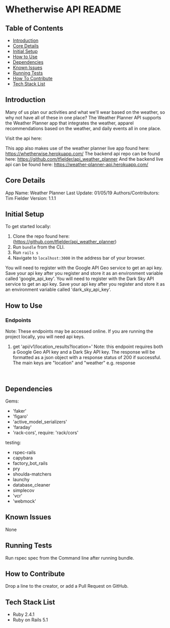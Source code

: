 # Whetherwise API README
## Table of Contents

* [Introduction](#introduction)
* [Core Details](#core-details)
* [Initial Setup](#initial-setup)
* [How to Use](#how-to-use)
* [Dependencies](#dependencies)
* [Known Issues](#known-issues)
* [Running Tests](#running-tests)
* [How To Contribute](#how-to-contribute)
* [Tech Stack List](#tech-stack-list)

## <a name="introduction"></a>Introduction
  Many of us plan our activities and what we'll wear based on the weather, so why not have all of these in one place? The Weather Planner API supports the Weather Planner app that integrates the weather, apparel recommendations based on the weather, and daily events all in one place.

  Visit the api here:

  This app also makes use of the weather planner live app found here: https://whetherwise.herokuapp.com/
  The backend api repo can be found here: https://github.com/tfielder/api_weather_planner
  And the backend live api can be found here: https://weather-planner-api.herokuapp.com/

## <a name="core-details"></a>Core Details
  App Name: Weather Planner
  Last Update: 01/05/19
  Authors/Contributors: Tim Fielder
  Version: 1.1.1

## <a name="initial-setup"></a>Initial Setup
  To get started locally:
  1. Clone the repo found here: (https://github.com/tfielder/api_weather_planner)
  2. Run `bundle` from the CLI.
  3. Run `rails s`
  4. Navigate to `localhost:3000` in the address bar of your browser.

  You will need to register with the Google API Geo service to get an api key.
  Save your api key after you register and store it as an environment variable called 'google_api_key'.
  You will need to register with the Dark Sky API service to get an api key.
  Save your api key after you register and store it as an environment variable called 'dark_sky_api_key'.


## <a name="how-to-use"></a>How to Use
### Endpoints
Note: These endpoints may be accessed online. If you are running the project locally, you will need api keys.

<!-- 1. get 'api/v1/coordinates?location=<location of your choice>'
  Note: This endpoint requires a Google Geo API key.
  The response will be formatted as a json object with a response status of 200 if successful.
  e.g. response
  <br>
  ![screen shot 2019-01-05 at 10 09 26 pm](https://user-images.githubusercontent.com/38568909/50732369-dde21c00-1136-11e9-8015-aa4e660227b1.png)
  <br>

2. get 'api/v1/weather?location=<location of your choice>'
  Note: this endpoint requires both a Google Geo API key and a Dark Sky API key.
  The response will be formatted as a json object with a response status of 200 if successful.
  The main keys are "location" and "weather"
  e.g. response
  <br>
  ![screen shot 2019-01-06 at 11 06 21 am](https://user-images.githubusercontent.com/38568909/50739875-3f3fd480-11a3-11e9-858b-60acdd1658eb.png)
  <br> -->
1. get 'api/v1/location_results?location=<location of your choice>'
  Note: this endpoint requires both a Google Geo API key and a Dark Sky API key.
  The response will be formatted as a json object with a response status of 200 if successful.
  The main keys are "location" and "weather"
  e.g. response
  <br>

## <a name="dependencies"></a>Dependencies
Gems:
* 'faker'
* 'figaro'
* 'active_model_serializers'
* 'faraday'
* 'rack-cors', require: 'rack/cors'

testing:
* rspec-rails
* capybara
* factory_bot_rails
* pry
* shoulda-matchers
* launchy
* database_cleaner
* simplecov
* 'vcr'
* 'webmock'

## <a name="known-issues"></a>Known Issues
None
## <a name="running-tests"></a>Running Tests
Run rspec spec from the Command line after running bundle.
## <a name="how-to-contribute"></a>How to Contribute
  Drop a line to the creator, or add a Pull Request on GitHub.

## <a name="tech-stack-list"></a>Tech Stack List
* Ruby 2.4.1
* Ruby on Rails 5.1
